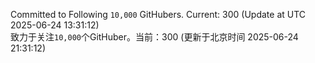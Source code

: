 Committed to Following `10,000` GitHubers. Current: <!-- FOLLOWING_COUNT -->300<!-- FOLLOWING_COUNT --> (Update at UTC <!-- LAST_UPDATED -->2025-06-24 13:31:12<!-- LAST_UPDATED -->)<br>
致力于关注`10,000`个GitHuber。当前：<!-- FOLLOWING_COUNT -->300<!-- FOLLOWING_COUNT --> (更新于北京时间 <!-- LAST_UPDATED_CST -->2025-06-24 21:31:12<!-- LAST_UPDATED_CST -->)
